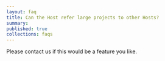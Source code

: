 ```yaml
---
layout: faq
title: Can the Host refer large projects to other Hosts?
summary:
published: true
collections: faqs
---
```


Please contact us if this would be a feature you like.
